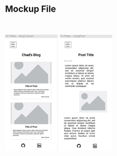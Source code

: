 # **Mockup File**

<br/><br/>

<img src = './img/blog.png' alt = 'Wireframe images' width = '350' />
